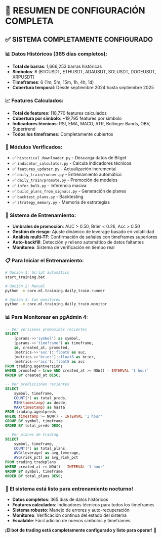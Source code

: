 # 🎯 RESUMEN DE CONFIGURACIÓN COMPLETA

## ✅ **SISTEMA COMPLETAMENTE CONFIGURADO**

### 📊 **Datos Históricos (365 días completos):**
- **Total de barras**: 1,666,253 barras históricas
- **Símbolos**: 6 (BTCUSDT, ETHUSDT, ADAUSDT, SOLUSDT, DOGEUSDT, XRPUSDT)
- **Timeframes**: 6 (1m, 5m, 15m, 1h, 4h, 1d)
- **Cobertura temporal**: Desde septiembre 2024 hasta septiembre 2025

### 📈 **Features Calculados:**
- **Total de features**: 118,770 features calculados
- **Cobertura por símbolo**: ~19,795 features por símbolo
- **Indicadores técnicos**: RSI, EMA, MACD, ATR, Bollinger Bands, OBV, Supertrend
- **Todos los timeframes**: Completamente cubiertos

### 🔧 **Módulos Verificados:**
- ✅ `historical_downloader.py` - Descarga datos de Bitget
- ✅ `indicator_calculator.py` - Calcula indicadores técnicos
- ✅ `features_updater.py` - Actualización incremental
- ✅ `daily_train/runner.py` - Entrenamiento automático
- ✅ `daily_train/promote.py` - Promoción de modelos
- ✅ `infer_bulk.py` - Inferencia masiva
- ✅ `build_plans_from_signals.py` - Generación de planes
- ✅ `backtest_plans.py` - Backtesting
- ✅ `strategy_memory.py` - Memoria de estrategias

### 🎯 **Sistema de Entrenamiento:**
- **Umbrales de promoción**: AUC > 0.50, Brier < 0.26, Acc > 0.50
- **Gestión de riesgo**: Ajuste dinámico de leverage basado en volatilidad
- **Análisis multi-TF**: Confirmación de señales con timeframes superiores
- **Auto-backfill**: Detección y relleno automático de datos faltantes
- **Monitoreo**: Sistema de verificación en tiempo real

### 📋 **Para Iniciar el Entrenamiento:**

```bash
# Opción 1: Script automático
start_training.bat

# Opción 2: Manual
python -m core.ml.training.daily_train.runner

# Opción 3: Con monitoreo
python -m core.ml.training.daily_train.monitor
```

### 📊 **Para Monitorear en pgAdmin 4:**

```sql
-- Ver versiones promovidas recientes
SELECT 
    (params->>'symbol') as symbol,
    (params->>'timeframe') as timeframe,
    id, created_at, promoted,
    (metrics->>'auc')::float8 as auc,
    (metrics->>'brier')::float8 as brier,
    (metrics->>'acc')::float8 as acc
FROM trading.agentversions 
WHERE promoted = true AND created_at >= NOW() - INTERVAL '1 hour'
ORDER BY created_at DESC;

-- Ver predicciones recientes
SELECT 
    symbol, timeframe, 
    COUNT(*) as total_preds,
    MIN(timestamp) as desde,
    MAX(timestamp) as hasta
FROM trading.agentpreds 
WHERE timestamp >= NOW() - INTERVAL '1 hour'
GROUP BY symbol, timeframe
ORDER BY total_preds DESC;

-- Ver planes de trading
SELECT 
    symbol, timeframe,
    COUNT(*) as total_plans,
    AVG(leverage) as avg_leverage,
    AVG(risk_pct) as avg_risk_pct
FROM trading.tradeplans 
WHERE created_at >= NOW() - INTERVAL '1 hour'
GROUP BY symbol, timeframe
ORDER BY total_plans DESC;
```

### 🚀 **El sistema está listo para entrenamiento nocturno!**

- **Datos completos**: 365 días de datos históricos
- **Features calculados**: Indicadores técnicos para todos los timeframes
- **Sistema robusto**: Manejo de errores y auto-recuperación
- **Monitoreo**: Verificación continua del estado del sistema
- **Escalable**: Fácil adición de nuevos símbolos y timeframes

**¡El bot de trading está completamente configurado y listo para operar!** 🎉
